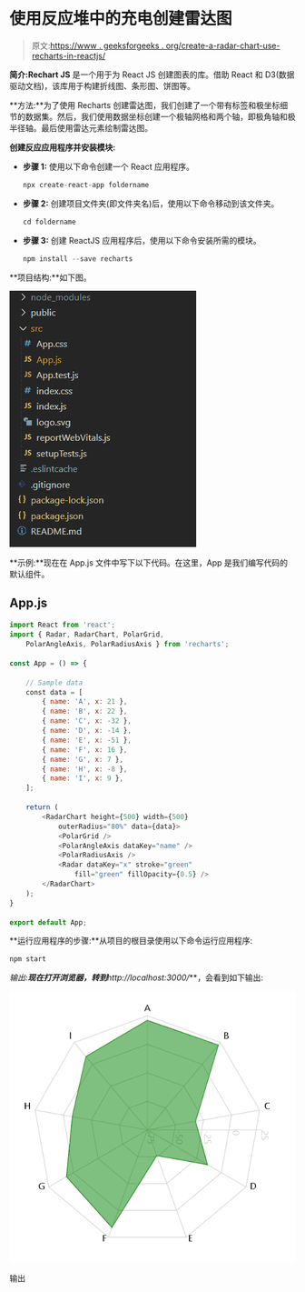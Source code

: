 # 使用反应堆中的充电创建雷达图

> 原文:[https://www . geeksforgeeks . org/create-a-radar-chart-use-recharts-in-reactjs/](https://www.geeksforgeeks.org/create-a-radar-chart-using-recharts-in-reactjs/)

**简介:Rechart JS** 是一个用于为 React JS 创建图表的库。借助 React 和 D3(数据驱动文档)，该库用于构建折线图、条形图、饼图等。

**方法:**为了使用 Recharts 创建雷达图，我们创建了一个带有标签和极坐标细节的数据集。然后，我们使用数据坐标创建一个极轴网格和两个轴，即极角轴和极半径轴。最后使用雷达元素绘制雷达图。

**创建反应应用程序并安装模块:**

*   **步骤 1:** 使用以下命令创建一个 React 应用程序。

    ```jsx
    npx create-react-app foldername
    ```

*   **步骤 2:** 创建项目文件夹(即文件夹名)后，使用以下命令移动到该文件夹。

    ```jsx
    cd foldername
    ```

*   **步骤 3:** 创建 ReactJS 应用程序后，使用以下命令安装所需的模块。

    ```jsx
    npm install --save recharts
    ```

**项目结构:**如下图。

![](img/f04ae0d8b722a9fff0bd9bd138b29c23.png)

**示例:**现在在 App.js 文件中写下以下代码。在这里，App 是我们编写代码的默认组件。

## App.js

```jsx
import React from 'react';
import { Radar, RadarChart, PolarGrid, 
    PolarAngleAxis, PolarRadiusAxis } from 'recharts';

const App = () => {

    // Sample data
    const data = [
        { name: 'A', x: 21 },
        { name: 'B', x: 22 },
        { name: 'C', x: -32 },
        { name: 'D', x: -14 },
        { name: 'E', x: -51 },
        { name: 'F', x: 16 },
        { name: 'G', x: 7 },
        { name: 'H', x: -8 },
        { name: 'I', x: 9 },
    ];

    return (
        <RadarChart height={500} width={500} 
            outerRadius="80%" data={data}>
            <PolarGrid />
            <PolarAngleAxis dataKey="name" />
            <PolarRadiusAxis />
            <Radar dataKey="x" stroke="green" 
                fill="green" fillOpacity={0.5} />
        </RadarChart>
    );
}

export default App;
```

**运行应用程序的步骤:**从项目的根目录使用以下命令运行应用程序:

```jsx
npm start
```

**输出:**现在打开浏览器，转到***http://localhost:3000/***，会看到如下输出:

![](img/3bac7b426a8e2fd0069ede47958162fb.png)

输出